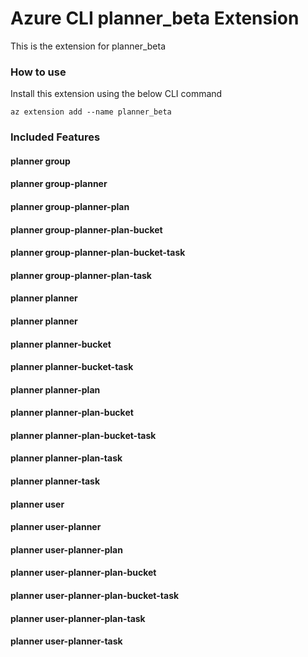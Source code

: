 # Azure CLI planner_beta Extension #
This is the extension for planner_beta

### How to use ###
Install this extension using the below CLI command
```
az extension add --name planner_beta
```

### Included Features ###
#### planner group ####
#### planner group-planner ####
#### planner group-planner-plan ####
#### planner group-planner-plan-bucket ####
#### planner group-planner-plan-bucket-task ####
#### planner group-planner-plan-task ####
#### planner planner ####
#### planner planner ####
#### planner planner-bucket ####
#### planner planner-bucket-task ####
#### planner planner-plan ####
#### planner planner-plan-bucket ####
#### planner planner-plan-bucket-task ####
#### planner planner-plan-task ####
#### planner planner-task ####
#### planner user ####
#### planner user-planner ####
#### planner user-planner-plan ####
#### planner user-planner-plan-bucket ####
#### planner user-planner-plan-bucket-task ####
#### planner user-planner-plan-task ####
#### planner user-planner-task ####